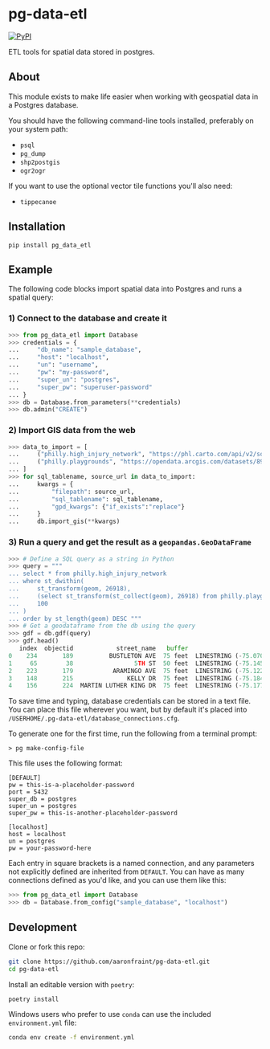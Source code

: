 # pg-data-etl

[![PyPI](https://img.shields.io/pypi/v/pg-data-etl?style=for-the-badge)](https://pypi.org/project/pg-data-etl/)

ETL tools for spatial data stored in postgres.

## About

This module exists to make life easier when working with geospatial data in a Postgres database.

You should have the following command-line tools installed, preferably on your system path:

- `psql`
- `pg_dump`
- `shp2postgis`
- `ogr2ogr`

If you want to use the optional vector tile functions you'll also need:

- `tippecanoe`

## Installation

`pip install pg_data_etl`

## Example

The following code blocks import spatial data into Postgres and runs a spatial query:

### 1) Connect to the database and create it

```python
>>> from pg_data_etl import Database
>>> credentials = {
...     "db_name": "sample_database",
...     "host": "localhost",
...     "un": "username",
...     "pw": "my-password",
...     "super_un": "postgres",
...     "super_pw": "superuser-password"
... }
>>> db = Database.from_parameters(**credentials)
>>> db.admin("CREATE")
```

### 2) Import GIS data from the web

```python
>>> data_to_import = [
...     ("philly.high_injury_network", "https://phl.carto.com/api/v2/sql?filename=high_injury_network_2020&format=geojson&skipfields=cartodb_id&q=SELECT+*+FROM+high_injury_network_2020"),
...     ("philly.playgrounds", "https://opendata.arcgis.com/datasets/899c807e205244278b3f39421be8489c_0.geojson")
... ]
>>> for sql_tablename, source_url in data_to_import:
...     kwargs = {
...         "filepath": source_url,
...         "sql_tablename": sql_tablename,
...         "gpd_kwargs": {"if_exists":"replace"}
...     }
...     db.import_gis(**kwargs)
```

### 3) Run a query and get the result as a `geopandas.GeoDataFrame`

```python
>>> # Define a SQL query as a string in Python
>>> query = """
... select * from philly.high_injury_network
... where st_dwithin(
...     st_transform(geom, 26918),
...     (select st_transform(st_collect(geom), 26918) from philly.playgrounds),
...     100
... )
... order by st_length(geom) DESC """
>>> # Get a geodataframe from the db using the query
>>> gdf = db.gdf(query)
>>> gdf.head()
   index  objectid            street_name   buffer                                               geom  uid
0    234       189          BUSTLETON AVE  75 feet  LINESTRING (-75.07081 40.03528, -75.07052 40.0...  236
1     65        38                 5TH ST  50 feet  LINESTRING (-75.14528 39.96913, -75.14502 39.9...   66
2    223       179           ARAMINGO AVE  75 feet  LINESTRING (-75.12212 39.97449, -75.12132 39.9...  224
3    148       215               KELLY DR  75 feet  LINESTRING (-75.18470 39.96934, -75.18513 39.9...  150
4    156       224  MARTIN LUTHER KING DR  75 feet  LINESTRING (-75.17713 39.96327, -75.17775 39.9...  159
```

To save time and typing, database credentials can be stored in a text file. You can place this file wherever you want,
but by default it's placed into `/USERHOME/.pg-data-etl/database_connections.cfg`.

To generate one for the first time, run the following from a terminal prompt:

```shell
> pg make-config-file
```

This file uses the following format:

```
[DEFAULT]
pw = this-is-a-placeholder-password
port = 5432
super_db = postgres
super_un = postgres
super_pw = this-is-another-placeholder-password

[localhost]
host = localhost
un = postgres
pw = your-password-here
```

Each entry in square brackets is a named connection, and any parameters not explicitly defined are inherited from `DEFAULT`.
You can have as many connections defined as you'd like, and you can use them like this:

```python
>>> from pg_data_etl import Database
>>> db = Database.from_config("sample_database", "localhost")
```

## Development

Clone or fork this repo:

```bash
git clone https://github.com/aaronfraint/pg-data-etl.git
cd pg-data-etl
```

Install an editable version with `poetry`:

```bash
poetry install
```

Windows users who prefer to use `conda` can use the included `environment.yml` file:

```bash
conda env create -f environment.yml
```
